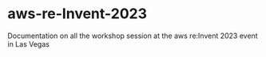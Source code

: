 # aws-re-Invent-2023
Documentation on all the workshop session at the aws re:Invent 2023 event in Las Vegas
